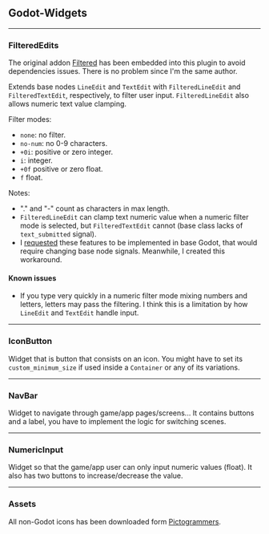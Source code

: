 ## Godot-Widgets

---

### FilteredEdits

The original addon [Filtered](https://godotengine.org/asset-library/asset/1992) has been embedded into this plugin to avoid dependencies issues. There is no problem since I'm the same author.

Extends base nodes `LineEdit` and `TextEdit` with `FilteredLineEdit` and `FilteredTextEdit`, respectively, to filter user input. `FilteredLineEdit` also allows numeric text value clamping.

Filter modes:
- `none`: no filter.
- `no-num`: no 0-9 characters.
- `+0i`: positive or zero integer.
- `i`: integer.
- `+0f` positive or zero float.
- `f` float.

Notes:
- "." and "-" count as characters in max length.
- `FilteredLineEdit` can clamp text numeric value when a numeric filter mode is selected, but `FilteredTextEdit` cannot (base class lacks of `text_submitted` signal).
- I [requested](https://github.com/godotengine/godot-proposals/issues/7193) these features to be implemented in base Godot, that would require changing base node signals. Meanwhile, I created this workaround.

#### Known issues

- If you type very quickly in a numeric filter mode mixing numbers and letters, letters may pass the filtering. I think this is a limitation by how `LineEdit` and `TextEdit` handle input.

---

### IconButton

Widget that is button that consists on an icon. You might have to set its `custom_minimum_size` if used inside a `Container` or any of its variations.

---

### NavBar

Widget to navigate through game/app pages/screens... It contains buttons and a label, you have to implement the logic for switching scenes.

---

### NumericInput

Widget so that the game/app user can only input numeric values (float). It also has two buttons to increase/decrease the value.

---

### Assets

All non-Godot icons has been downloaded form [Pictogrammers](https://pictogrammers.com/docs/general/license/).